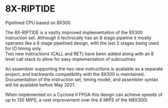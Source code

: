 # 8X-RIPTIDE
Pipelined CPU based on 8X300  

The 8X-RIPTIDE is a vastly improved implementation of the 8X300 instruction set. Although it technically has an 8 stage pipeline it mostly operates like a 6 stage pipelined design, with the last 2 stages being used for IO timing only.  
Two new instructions (CALL and RET) have been added along with an 8 level call stack to allow for easy implementation of subroutines.  

An assembler supporting the two new instructions is available as a separate project, and backwards compatibility with the 8X300 is maintained.  
Documentation of the instruction set, timing model, and assembler syntax will be available before May 2021.  

When implemented on a Cyclone II FPGA this design can achieve speeds of up to 130 MIPS, a vast improvement over the 4 MIPS of the N8X300I.
